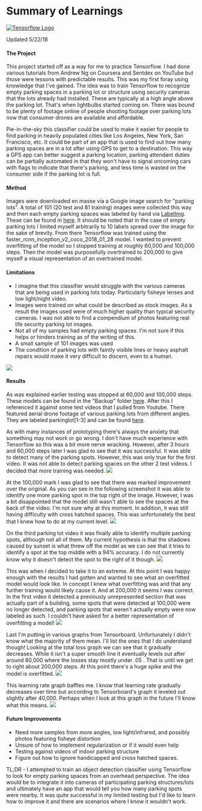 # Summary of Learnings

[![Tensorflow Logo](https://avatars0.githubusercontent.com/u/15658638?s=200&v=4)](https://github.com/tensorflow)

Updated 5/22/18

#### The Project
This project started off as a way for me to practice Tensorflow. I had done various tutorials  from Andrew Ng on Coursera and Sentdex on YouTube but those were lessons with predictable results. This was my first foray using knowledge that I've gained. The idea was to train Tensorflow to recognize empty parking spaces in a parking lot or structure using security cameras that the lots already had installed. These are typically at a high angle above the parking lot. That's when lightbulbs started coming on. There was bound to be plenty of footage online of people shooting footage over parking lots now that consumer drones are available and affordable.

Pie-in-the-sky this classifier could be used to make it easier for people to find parking in heavily populated cities like Los Angeles, New York, San Francisco, etc. It could be part of an app that is used to find out how many parking spaces are in a lot after using GPS to get to a destination. This way a GPS app can better suggest a parking location, parking attendant duties can be partially automated in that they won't have to signal oncoming cars with flags to indicate that there's parking, and less time is wasted on the consumer side if the parking lot is full. 

#### Method
Images were downloaded en masse via a Google image search for "parking lots". A total of 101 (20 test and 81 training) images were collected this way and then each empty parking spaces was labeled by hand via [LabelImg](https://github.com/tzutalin/labelImg). These can be found in [here](https://github.com/RaymondDashWu/Test-Scripts/tree/master/Tensorflow_Testing/models/research/object_detection/images). It should be noted that in the case of empty parking lots I limited myself arbitrarily to 10 labels spread over the image for the sake of brevity. From there Tensorflow was trained using the faster_rcnn_inception_v2_coco_2018_01_28 model. I wanted to prevent overfitting of the model so I stopped training at roughly 60,000 and 100,000 steps. Then the model was purposefully overtrained to 200,000 to give myself a visual representation of an overtrained model.

#### Limitations
- I imagine that this classifier would struggle with the various cameras that are being used in parking lots today. Particularly fisheye lenses and low light/night video.
- Images were trained on what could be described as stock images. As a result the images used were of much higher quality than typical security cameras. I was not able to find a compendium of photos featuring real life security parking lot images.
- Not all of my samples had empty parking spaces. I'm not sure if this helps or hinders training as of the writing of this.
- A small sample of 101 images was used
- The condition of parking lots with faintly visible lines or heavy asphalt repairs would make it very difficult to discern, even to a human.
<img src="https://github.com/RaymondDashWu/Test-Scripts/blob/master/Tensorflow_Testing/models/research/object_detection/Capture6.PNG">

#### Results
As was explained earlier testing was stopped at 60,000 and 100,000 steps. These models can be found in the "Backup" folder [here](https://github.com/RaymondDashWu/Test-Scripts/tree/master/Tensorflow_Testing/models/research/object_detection/training). After this I referenced it against some test videos that I pulled from Youtube. There featured aerial drone footage of various parking lots from different angles. They are labeled parkinglot[1-3] and can be found [here](https://github.com/RaymondDashWu/Test-Scripts/tree/master/Tensorflow_Testing/models/research/object_detection).

As with many instances of prototyping there's always the anxiety that something may not work or go wrong. I don't have much experience with Tensorflow so this was a bit more nerve wracking. However, after 3 hours and 60,000 steps later I was glad to see that it was successful. It was able to detect many of the parking spots. However, this was only true for the first video. It was not able to detect parking spaces on the other 2 test videos. I decided that more training was needed.
<img src="https://github.com/RaymondDashWu/Test-Scripts/blob/master/Tensorflow_Testing/models/research/object_detection/Capture.PNG">

At the 100,000 mark I was glad to see that there was marked improvement over the original. As you can see in the following screenshot it was able to identify one more parking spot in the top right of the image. However, I was a bit disappointed that the model still wasn't able to see the spaces at the back of the video. I'm not sure why at this moment. In addition, it was still having difficulty with cross hatched spaces. This was unfortunately the best that I knew how to do at my current level.
<img src="https://github.com/RaymondDashWu/Test-Scripts/blob/master/Tensorflow_Testing/models/research/object_detection/Capture2.PNG">

On the third parking lot video it was finally able to identify multiple parking spots, although not all of them. My current hypothesis is that the shadows caused by sunset is what threw off the model as we can see that it tries to identify a spot at the top middle with a 94% accuracy. I do not currently know why it doesn't detect the spot to the right of it though.
<img src="https://github.com/RaymondDashWu/Test-Scripts/blob/master/Tensorflow_Testing/models/research/object_detection/Capture3.PNG">

This was when I decided to take it to an extreme. At this point I was happy enough with the results I had gotten and wanted to see what an overfitted model would look like. In concept I knew what overfitting was and that any further training would likely cause it. And at 200,000 it seems I was correct. In the first video it detected a previously unrepresented section that was actually part of a building, some spots that were detected at 100,000 were no longer detected, and parking spots that weren't actually empty were now labeled as such. I couldn't have asked for a better representation of overfitting a model!
<img src="https://github.com/RaymondDashWu/Test-Scripts/blob/master/Tensorflow_Testing/models/research/object_detection/Capture4.PNG">

Last I'm putting in various graphs from Tensorboard. Unfortunately I didn't know what the majority of them mean. I'll list the ones that I do understand though! Looking at the total loss graph we can see that it gradually decreases. While it isn't a super smooth line it eventually levels out after around 80,000 where the losses stay mostly under .05 . That is until we get to right about 200,000 steps. At this point there's a huge spike and the model is overfitted.
<img src="https://github.com/RaymondDashWu/Test-Scripts/blob/master/Tensorflow_Testing/models/research/object_detection/Capture7.PNG">

This learning rate graph baffles me. I know that learning rate gradually decreases over time but according to Tensorboard's graph it leveled out slightly after 40,000. Perhaps when I look at this graph in the future I'll know what this means.
<img src="https://github.com/RaymondDashWu/Test-Scripts/blob/master/Tensorflow_Testing/models/research/object_detection/Capture8.PNG">

#### Future Improvements
- Need more samples from more angles, low light/infrared, and possibly photos featuring fisheye distortion
- Unsure of how to implement regularization or if it would even help
- Testing against videos of indoor parking structure
- Figure out how to ignore handicapped and cross hatched spaces.


TL;DR - I attempted to train an object detection classifier using Tensorflow to look for empty parking spaces from an overhead perspective. The idea would be to integrate it into cameras of participating parking structures/lots and ultimately have an app that would tell you how many parking spots were nearby. It was quite successful in my limited testing but I'd like to learn how to improve it and there are scenarios where I know it wouldn't work.
